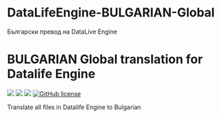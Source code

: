 # DataLifeEngine-BULGARIAN-Global
Български превод на DataLive Engine

# BULGARIAN Global translation for Datalife Engine
<a href="https://dle-news.com/release/36-datalife-engine-v132-final-release.html" target="_blank"><img src="https://img.shields.io/badge/DataLife%20Engine-13.2-green.svg"></a> <a href="https://dle-bg.pro/" target="_blank"><img src="https://img.shields.io/badge/dle-bg-red.svg"></a> <a href="https://github.com/CrasHandBurN/DataLifeEngine-BULGARIAN-Global/commits/master" target="_blank"><img src="https://img.shields.io/github/last-commit/CrasHandBurN/DataLifeEngine-BULGARIAN-Global.svg"></a> <a href="https://github.com/CrasHandBurN/DataLifeEngine-BULGARIAN-Global/blob/master/LICENSE" target="_blank"><img alt="GitHub license" src="https://img.shields.io/github/license/CrasHandBurN/DataLifeEngine-BULGARIAN-Global.svg"></a>


Translate all files in Datalife Engine to Bulgarian
